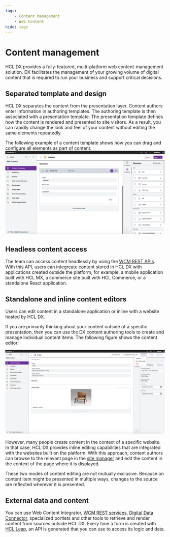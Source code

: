 ```yaml
---
tags:
    - Content Management
    - Web Content
hide: tags
---
```


# Content management

HCL DX provides a fully-featured, multi-platform web content-management solution. DX facilitates the management of your growing volume of digital content that is required to run your business and support critical decisions.

## Separated template and design

HCL DX separates the content from the presentation layer. Content authors enter information in authoring templates. The authoring template is then associated with a presentation template. The presentation template defines how the content is rendered and presented to site visitors. As a result, you can rapidly change the look and feel of your content without editing the same elements repeatedly.

The following example of a content template shows how you can drag and configure all elements as part of content.
![Overview - CMS](assets/overview-cms.png)

## Headless content access

The team can access content headlessly by using the [WCM REST APIs](api_access.md). With this API, users can integreate content stored in HCL DX with applications created outside the platform, for example, a mobile application built with HCL MX, a commerce site built with HCL Commerce, or a standalone React application.

## Standalone and inline content editors

Users can edit content in a standalone application or inline with a website hosted by HCL DX.

If you are primarily thinking about your content outside of a specific presentation, then you can use the DX content authoring tools to create and manage individual content items. The following figure shows the content editor:

![Overview - Content Editor](assets/overview-content-editor.png)

However, many people create content in the context of a specific website. In that case, HCL DX provides inline editing capabilities that are integrated with the websites built on the platform. With this approach,  content authors can browse to the relevant page in the [site manager](site_building.md) and edit the content in the context of the page where it is displayed.

These two modes of content editing are not mutually exclusive. Because on content item might be presented in multiple ways, changes to the source are reflected wherever it is presented.

## External data and content

You can use Web Content Integrator, [WCM REST services](api_access.md), [Digital Data Connector](application_integration.md), specialized portlets and other tools to retrieve and render content from sources outside HCL DX. Every time a form is created with [HCL Leap](https://www.hcltechsw.com/leap), an API is generated that you can use to access its logic and data.